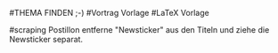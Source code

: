 #THEMA FINDEN
;-)
#Vortrag Vorlage
#LaTeX Vorlage

#scraping
Postillon entferne "Newsticker" aus den Titeln und ziehe die Newsticker separat.